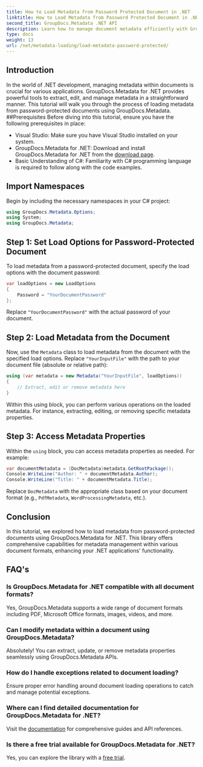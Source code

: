 ```yaml
---
title: How to Load Metadata from Password Protected Document in .NET
linktitle: How to Load Metadata from Password Protected Document in .NET
second_title: GroupDocs.Metadata .NET API
description: Learn how to manage document metadata efficiently with GroupDocs.Metadata for .NET. Extract, edit, and handle metadata seamlessly in your .NET applications.
type: docs
weight: 13
url: /net/metadata-loading/load-metadata-password-protected/
---
```

## Introduction
In the world of .NET development, managing metadata within documents is crucial for various applications. GroupDocs.Metadata for .NET provides powerful tools to extract, edit, and manage metadata in a straightforward manner. This tutorial will walk you through the process of loading metadata from password-protected documents using GroupDocs.Metadata.
##Prerequisites
Before diving into this tutorial, ensure you have the following prerequisites in place:
- Visual Studio: Make sure you have Visual Studio installed on your system.
- GroupDocs.Metadata for .NET: Download and install GroupDocs.Metadata for .NET from the [download page](https://releases.groupdocs.com/metadata/net/).
- Basic Understanding of C#: Familiarity with C# programming language is required to follow along with the code examples.

## Import Namespaces
Begin by including the necessary namespaces in your C# project:
```csharp
using GroupDocs.Metadata.Options;
using System;
using GroupDocs.Metadata;
```
## Step 1: Set Load Options for Password-Protected Document
To load metadata from a password-protected document, specify the load options with the document password:
```csharp
var loadOptions = new LoadOptions
{
    Password = "YourDocumentPassword"
};
```
Replace `"YourDocumentPassword"` with the actual password of your document.
## Step 2: Load Metadata from the Document
Now, use the `Metadata` class to load metadata from the document with the specified load options. Replace `"YourInputFile"` with the path to your document file (absolute or relative path):
```csharp
using (var metadata = new Metadata("YourInputFile", loadOptions))
{
    // Extract, edit or remove metadata here
}
```
Within this using block, you can perform various operations on the loaded metadata. For instance, extracting, editing, or removing specific metadata properties.
## Step 3: Access Metadata Properties
Within the `using` block, you can access metadata properties as needed. For example:
```csharp
var documentMetadata = (DocMetadata)metadata.GetRootPackage();
Console.WriteLine("Author: " + documentMetadata.Author);
Console.WriteLine("Title: " + documentMetadata.Title);
```
Replace `DocMetadata` with the appropriate class based on your document format (e.g., `PdfMetadata`, `WordProcessingMetadata`, etc.).

## Conclusion
In this tutorial, we explored how to load metadata from password-protected documents using GroupDocs.Metadata for .NET. This library offers comprehensive capabilities for metadata management within various document formats, enhancing your .NET applications' functionality.

## FAQ's
### Is GroupDocs.Metadata for .NET compatible with all document formats?
Yes, GroupDocs.Metadata supports a wide range of document formats including PDF, Microsoft Office formats, images, videos, and more.
### Can I modify metadata within a document using GroupDocs.Metadata?
Absolutely! You can extract, update, or remove metadata properties seamlessly using GroupDocs.Metadata APIs.
### How do I handle exceptions related to document loading?
Ensure proper error handling around document loading operations to catch and manage potential exceptions.
### Where can I find detailed documentation for GroupDocs.Metadata for .NET?
Visit the [documentation](https://reference.groupdocs.com/metadata/net/) for comprehensive guides and API references.
### Is there a free trial available for GroupDocs.Metadata for .NET?
Yes, you can explore the library with a [free trial](https://releases.groupdocs.com/).
